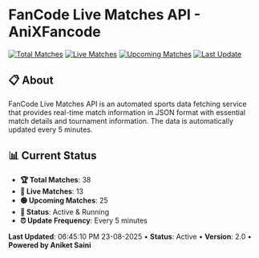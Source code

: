 # FanCode Live Matches API - AniXFancode

[![Total Matches](https://img.shields.io/badge/Total%20Matches-38-blue)](https://github.com/AniketSainiOp/AniXFancode)
[![Live Matches](https://img.shields.io/badge/Live%20Matches-13-red)](https://github.com/AniketSainiOp/AniXFancode)
[![Upcoming Matches](https://img.shields.io/badge/Upcoming%20Matches-25-green)](https://github.com/AniketSainiOp/AniXFancode)
[![Last Update](https://img.shields.io/badge/Last%20Update-06%3A45%3A10%20PM%2023-08-2025-orange)](https://github.com/AniketSainiOp/AniXFancode)

## 📋 About

FanCode Live Matches API is an automated sports data fetching service that provides real-time match information in JSON format with essential match details and tournament information. The data is automatically updated every 5 minutes.

## 📊 Current Status

- **🏆 Total Matches**: 38
- **🔴 Live Matches**: 13
- **🟢 Upcoming Matches**: 25
- **📡 Status**: Active & Running
- **⏰ Update Frequency**: Every 5 minutes

**Last Updated**: 06:45:10 PM 23-08-2025 • **Status**: Active • **Version**: 2.0 • **Powered by Aniket Saini**
